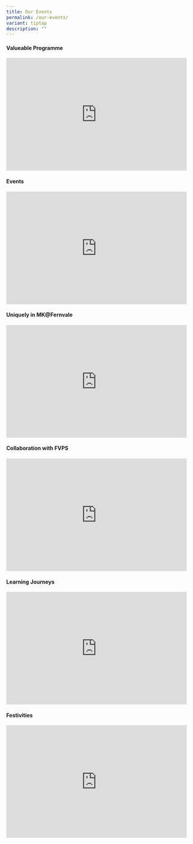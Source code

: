 ```yaml
---
title: Our Events
permalink: /our-events/
variant: tiptap
description: ""
---
```

<p></p>
<h4>Valueable Programme</h4>
<div class="iframe-wrapper">
<iframe height="299" width="480" allowfullscreen="true" frameborder="0" src="https://docs.google.com/presentation/d/e/2PACX-1vTCAzLG5rNJ1pGd6ufeDvS1l4xGBHIbkzU1ZuUowzqoIKYsh4ZWhoI7LSqniRatDGjNZqHgdugDP5Fx/embed?start=false&amp;loop=false&amp;delayms=3000"></iframe>
</div>
<h4>Events</h4>
<div class="iframe-wrapper">
<iframe height="299" width="480" allowfullscreen="true" frameborder="0" src="https://docs.google.com/presentation/d/e/2PACX-1vQ-TC42euyLENUHhKY_TsJmvX7ft17rYoHduwomILukduV5TmA_cSFD5-48lpZ49Ew15l0MKbf89YPa/embed?start=false&amp;loop=false&amp;delayms=3000"></iframe>
</div>
<h4>Uniquely in MK@Fernvale</h4>
<div class="iframe-wrapper">
<iframe height="299" width="480" allowfullscreen="true" frameborder="0" src="https://docs.google.com/presentation/d/e/2PACX-1vSZOgKZ0f56OdEAgB5X-HAFwv5jpXePW7MBrluHwo5nTCII_xyd7m-JQYu4vEAHFcm3s3RplKqVHBmh/embed?start=false&amp;loop=false&amp;delayms=3000"></iframe>
</div>
<h4>Collaboration with FVPS</h4>
<div class="iframe-wrapper">
<iframe height="299" width="480" allowfullscreen="true" frameborder="0" src="https://docs.google.com/presentation/d/e/2PACX-1vQVQ1O4JMOPfmHfgKiuCFd6aecW3-Gio84Egw6WZ61YF6x3JAy-zZ_sg89Wk-aWg4yufmOaccrPC8CG/embed?start=false&amp;loop=false&amp;delayms=3000"></iframe>
</div>
<h4>Learning Journeys</h4>
<div class="iframe-wrapper">
<iframe height="299" width="480" allowfullscreen="true" frameborder="0" src="https://docs.google.com/presentation/d/e/2PACX-1vQCyvGnHa2p4phDrzpWl1tuz4lkuYGVYQxsmDVF8ABOCXs4NMUnMlDEBb-dYVWAxD4tsvZwhCjakO5b/embed?start=false&amp;loop=false&amp;delayms=3000"></iframe>
</div>
<h4>Festivities</h4>
<div class="iframe-wrapper">
<iframe height="299" width="480" allowfullscreen="true" frameborder="0" src="https://docs.google.com/presentation/d/e/2PACX-1vQJ0kDx3grQg-wLBDy1m6dEierAbKWidddBLYIu090F07myFoGMJtj9WBvgaUBHDU_qUouTpvZ3cptp/embed?start=false&amp;loop=false&amp;delayms=3000"></iframe>
</div>
<p></p>